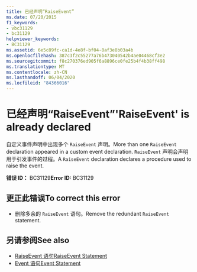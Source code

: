 ```yaml
---
title: 已经声明“RaiseEvent”
ms.date: 07/20/2015
f1_keywords:
- vbc31129
- bc31129
helpviewer_keywords:
- BC31129
ms.assetid: 6e5c89fc-ca1d-4e8f-bf04-8af3e8b03a4b
ms.openlocfilehash: 387c3f2c55277a76b473040542b4ae04468cf3e2
ms.sourcegitcommit: f8c270376ed905f6a8896ce0fe25b4f4b38ff498
ms.translationtype: MT
ms.contentlocale: zh-CN
ms.lasthandoff: 06/04/2020
ms.locfileid: "84366016"
---
```

# <a name="raiseevent-is-already-declared"></a><span data-ttu-id="18d8b-102">已经声明“RaiseEvent”</span><span class="sxs-lookup"><span data-stu-id="18d8b-102">'RaiseEvent' is already declared</span></span>
<span data-ttu-id="18d8b-103">自定义事件声明中出现多个 `RaiseEvent` 声明。</span><span class="sxs-lookup"><span data-stu-id="18d8b-103">More than one `RaiseEvent` declaration appeared in a custom event declaration.</span></span> <span data-ttu-id="18d8b-104">`RaiseEvent` 声明会声明用于引发事件的过程。</span><span class="sxs-lookup"><span data-stu-id="18d8b-104">A `RaiseEvent` declaration declares a procedure used to raise the event.</span></span>  
  
 <span data-ttu-id="18d8b-105">**错误 ID：** BC31129</span><span class="sxs-lookup"><span data-stu-id="18d8b-105">**Error ID:** BC31129</span></span>  
  
## <a name="to-correct-this-error"></a><span data-ttu-id="18d8b-106">更正此错误</span><span class="sxs-lookup"><span data-stu-id="18d8b-106">To correct this error</span></span>  
  
- <span data-ttu-id="18d8b-107">删除多余的 `RaiseEvent` 语句。</span><span class="sxs-lookup"><span data-stu-id="18d8b-107">Remove the redundant `RaiseEvent` statement.</span></span>  
  
## <a name="see-also"></a><span data-ttu-id="18d8b-108">另请参阅</span><span class="sxs-lookup"><span data-stu-id="18d8b-108">See also</span></span>

- [<span data-ttu-id="18d8b-109">RaiseEvent 语句</span><span class="sxs-lookup"><span data-stu-id="18d8b-109">RaiseEvent Statement</span></span>](../language-reference/statements/raiseevent-statement.md)
- [<span data-ttu-id="18d8b-110">Event 语句</span><span class="sxs-lookup"><span data-stu-id="18d8b-110">Event Statement</span></span>](../language-reference/statements/event-statement.md)
